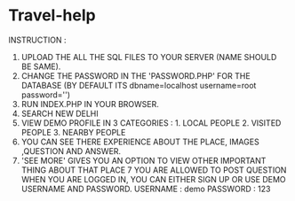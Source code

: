 # Travel-help

INSTRUCTION :

1. UPLOAD THE ALL THE SQL FILES TO YOUR SERVER (NAME SHOULD BE SAME).
2. CHANGE THE PASSWORD IN THE 'PASSWORD.PHP' FOR THE DATABASE (BY DEFAULT ITS dbname=localhost username=root password='')
3. RUN INDEX.PHP IN YOUR BROWSER.
4. SEARCH NEW DELHI
5. VIEW DEMO PROFILE IN 3 CATEGORIES : 1. LOCAL PEOPLE
				       2. VISITED PEOPLE
				       3. NEARBY PEOPLE
6. YOU CAN SEE THERE EXPERIENCE ABOUT THE PLACE, IMAGES ,QUESTION AND ANSWER.
7. 'SEE MORE' GIVES YOU AN OPTION TO VIEW OTHER IMPORTANT THING ABOUT THAT PLACE
7  YOU ARE ALLOWED TO POST QUESTION WHEN YOU ARE LOGGED IN, YOU CAN EITHER SIGN UP OR USE DEMO USERNAME AND PASSWORD.
		USERNAME : demo
		PASSWORD : 123
